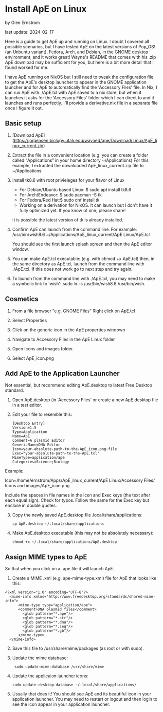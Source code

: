 # Install ApE on Linux  

by Glen Ernstrom  

last update: 2024-02-17

Here is a guide to get ApE up and running on Linux. I doubt I covered all 
possible scenarios, but I have tested ApE on the latest versions of Pop\_OS! (an
Unbuntu variant), Fedora, Arch, and Debian, in the GNOME desktop environment, 
and it works great! Wayne's README that comes with his .zip ApE download may be sufficient for you, but here is a bit more detail that I found worked for me.

I have ApE running on NixOS but I still need to tweak the configuration file to 
get the ApE's desktop launcher to appear in the GNOME application launcher and 
for ApE to automatically find the 'Accessory Files' file. In Nix, I can run 
ApE with ./ApE.tcl with ApE saved to a nix store, but when it launches it asks 
for the 'Accessory Files' folder which I can direct to and it launches and runs 
perfectly. I'll provide a derivative.nix file in a separate file once I figure 
it out.
  
## Basic setup
  
  1. [Download ApE]
  (https://jorgensen.biology.utah.edu/wayned/ape/Download/Linux/ApE_linux_current.zip)
  
  2. Extract the file in a convenient location (e.g. you can create a folder
     called "Applications" in your home directory ~/Applications) For this 
     example, I extracted the downloaded ApE_linux_current.zip file to 
     ~/Applications
     
  3. Install tk8.6 with root privieleges for your flavor of Linux
  
     - For Debian/Ubuntu based Linux: $ sudo apt install tk8.6
     - For Arch/Endeavor: $ sudo pacman -S tk
     - For Fedora/Red Hat:$ sudo dnf install tk
     - Working on a derivation for NixOS. It can launch but I don't have it fully optimized yet. If you know of one, please share! 
       
     It is possible the latest version of tk is already installed.
     
  4. Confirm ApE can launch from the command line. For example:
     /usr/bin/wish8.6 ~/Applications/ApE_linux_current/ApE Linux/ApE.tcl

     You should see the first launch splash screen and then the ApE editor 
     window.
     
  5. You can make ApE.tcl executable: (e.g. with chmod +x ApE.tcl) then,
     in the same directory as ApE.tcl, launch from the command line with
     ./ApE.tcl. If this does not work go to next step and try again.
     
  6. To launch from the command line with ./ApE.tcl, you may need to make a 
     symbolic link to 'wish': sudo ln -s /usr/bin/wish8.6 /usr/bin/wish.
     
## Cosmetics  
  
  1. From a file browser "e.g. GNOME Files" Right click on ApE.tcl
  
  2. Select Properties 
  
  3. Click on the generic icon in the ApE properties windown
  
  3. Navigate to Accessory Files in the ApE Linux folder
  
  4. Open Icons and images folder.
  
  5. Select ApE\_icon.png
  
## Add ApE to the Application Launcher

Not essential, but recommend editing ApE.desktop to latest Free Desktop 
standard.

  1. Open ApE.desktop (in 'Accessory Files' or create a new ApE.desktop file in 
     a test editor.
  
  2. Edit your file to resemble this:

         [Desktop Entry]  
         Version=1.5  
         Type=Application  
         Name=ApE  
         Comment=A plasmid Editor  
         GenericName=DNA Editor  
         Icon=your-absolute-path-to-the-ApE_icon.png-file 
         Exec="your-absolute-path-to-the-ApE.tcl" 
         MimeType=application/ape  
         Categories=Science;Biology  

Example: 

  Icon=/home/ernstrom/Apps/ApE_linux_current/ApE Linux/Accessory Files/ \
  Icons and images/ApE_icon.png  

  Include the spaces in file names in the Icon and Exec keys (the text after 
  each equal sign). Check for typos. Follow the same for the Exec key but 
  enclose in double quotes. 

  3. Copy the newly saved ApE.desktop file .local/share/applications: 

         cp ApE.desktop ~/.local/share/applications
         
  4. Make ApE.desktop executable (this may not be absolutely necessary):

         chmod +x ~/.local/share/applications/ApE.desktop
         
## Assign MIME types to ApE

So that when you click on a .ape file it will launch ApE.

  1. Create a MIME .xml (e.g. ape-mime-type.xml) file for ApE that looks 
     like this:
  
    <?xml version="1.0" encoding="UTF-8"?>
      <mime-info xmlns="http://www.freedesktop.org/standards/shared-mime-info">
          <mime-type type="application/ape">
          <comment>DNA plasmid files</comment>
            <glob pattern="*.ape"/>
            <glob pattern="*.str"/>
            <glob pattern="*.dna"/>
            <glob pattern="*.seq"/>
            <glob pattern="*.gb"/>
          </mime-type>
      </mime-info>

  2. Save this file to /usr/share/mime/packages (as root or with sudo).
  
  3. Update the mime database:  

          sudo update-mime-database /usr/share/mime
          
  4. Update the applicaion launcher icons: 

         sudo update-desktop-database ~/.local/share/applications/
         
  5. Usually that does it! You should see ApE and its beautiful icon in your 
     application launcher. You may need to restart or logout and then login to     see the icon appear in your application launcher.        
